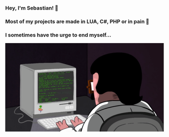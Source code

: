 ### Hey, I'm Sebastian! 👋

### Most of my projects are made in LUA, C#, PHP or in pain 🥲
### I sometimes have the urge to end myself...
![](programming.gif)
